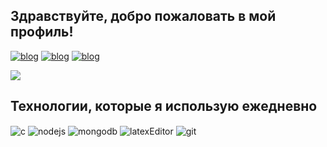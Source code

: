 ## Здравствуйте, добро пожаловать в мой профиль!
[![blog](https://img.shields.io/badge/Reddit-FF4500?style=flat&logo=reddit&logoColor=white)](https://www.reddit.com/u/RealPlayerBr/s/GVIzUV0EGC)
[![blog](https://img.shields.io/badge/Pinterest-BD081C?style=flat&logo=pinterest&logoColor=white)](https://br.pinterest.com/RealPlayerBr/)
[![blog](https://img.shields.io/badge/Discord-5865F2?style=flat&logo=discord&logoColor=white)](https://discord.gg/umsjWD8XhS)

![](https://github-readme-stats.vercel.app/api/top-langs/?username=realplayerbr&theme=blue-green)

  ## Технологии, которые я использую ежедневно

  <div>
  <img align="center" alt="c" src="https://img.shields.io/badge/C-00599C?style=for-the-badge&logo=c&logoColor=white">
  <img align="center" alt="nodejs" src="https://img.shields.io/badge/Node.js-43853D?style=for-the-badge&logo=node.js&logoColor=white" />
  <img align="center" alt="mongodb" src="https://img.shields.io/badge/MongoDB-4EA94B?style=for-the-badge&logo=mongodb&logoColor=white" />
  <img align="center" alt="latexEditor" src="https://img.shields.io/badge/Overleaf-47A141?style=for-the-badge&logo=Overleaf&logoColor=white" />
  <img align="center" alt="git" src="https://img.shields.io/badge/GIT-E44C30?style=for-the-badge&logo=git&logoColor=white" />
</div><br/>
